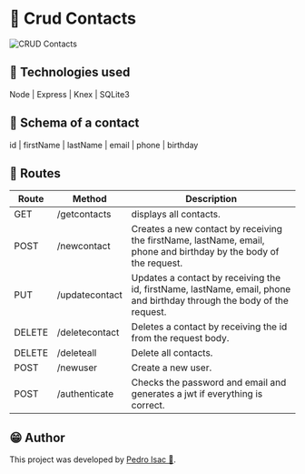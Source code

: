 # 📔 Crud Contacts

![CRUD Contacts](https://i.pinimg.com/564x/32/cc/c7/32ccc7d5fe1aab1fdf644e30eaef4022.jpg)

## 🧱 Technologies used

Node | Express | Knex | SQLite3

## 📃 Schema of a contact

id | firstName | lastName | email | phone | birthday

## 🚶 Routes

| Route     | Method         | Description                                                  
| --------- | -------------- | ---------------------------------------------------------------------------------------------------------------------- |
| GET       | /getcontacts   | displays all contacts.                                                                                                 |
| POST      | /newcontact    | Creates a new contact by receiving the firstName, lastName, email, phone and birthday by the body of the request.      |
| PUT       | /updatecontact | Updates a contact by receiving the id, firstName, lastName, email, phone and birthday through the body of the request. |
| DELETE    | /deletecontact | Deletes a contact by receiving the id from the request body.                                                           |
| DELETE    | /deleteall     | Delete all contacts.                                                                                                   |
| POST      | /newuser       | Create a new user.                                                                                                     |
| POST      | /authenticate  | Checks the password and email and generates a jwt if everything is correct.                                            |

## 😁 Author

This project was developed by [Pedro Isac 🔗](https://pedro-isacss.github.io/).
